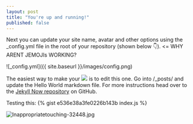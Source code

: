 ```yaml
---
layout: post
title: "You're up and running!"
published: false
---
```



Next you can update your site name, avatar and other options using the _config.yml file in the root of your repository (shown below :point_down:). <= WHY ARENT JEMOJIs WORKING?

![_config.yml]({{ site.baseurl }}/images/config.png)

The easiest way to make your ![]({{site.baseurl}}/) is to edit this one. Go into /_posts/ and update the Hello World markdown file. For more instructions head over to the [Jekyll Now repository](https://github.com/barryclark/jekyll-now) on GitHub.

Testing this:
{% gist e536e38a3fe0226b143b index.js %}

![Inappropriatetouching-32448.jpg]({{site.baseurl}}/images/Inappropriatetouching-32448.jpg)
